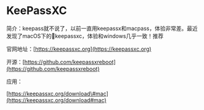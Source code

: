 # KeePassXC

简介：keepass就不说了，以前一直用keepassx和macpass，体验非常差。最近发现了macOS下的keepassxc，体验和windows几乎一致！推荐

官网地址：[https://keepassxc.org](https://keepassxc.org)

开源：[https://github.com/keepassxreboot](https://github.com/keepassxreboot)

应用：

[https://keepassxc.org/download\#mac](https://keepassxc.org/download#mac)

